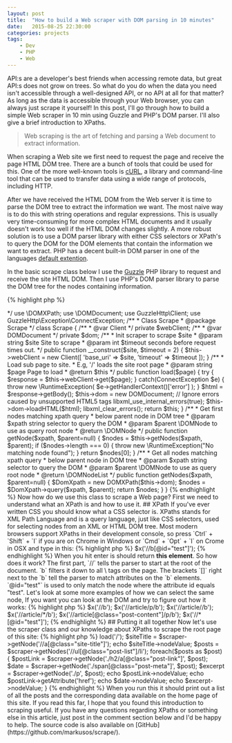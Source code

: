 ```yaml
---
layout: post
title:  "How to build a Web scraper with DOM parsing in 10 minutes"
date:   2015-08-25 22:30:00
categories: projects
tags:
    - Dev
    - PHP
    - Web
---
```


API:s are a developer's best friends when accessing remote data, but great API:s does not grow on trees. So what do you do when the data you need isn't accessible through a well-designed API, or no API at all for that matter? As long as the data is accessible through your Web browser, you can always just scrape it yourself! In this post, I'll go through how to build a simple Web scraper in 10 min using Guzzle and PHP's DOM parser. I'll also give a brief introduction to XPaths.

> Web scraping is the art of fetching and parsing a Web document to extract information.

When scraping a Web site we first need to request the page and receive the page HTML DOM tree. There are a bunch of tools that could be used for this. One of the more well-known tools is [cURL](http://php.net/manual/en/book.curl.php), a library and command-line tool that can be used to transfer data using a wide range of protocols, including HTTP.

After we have received the HTML DOM from the Web server it is time to parse the DOM tree to extract the information we want. The most naive way is to do this with string operations and regular expressions. This is usually very time-consuming for more complex HTML documents and it usually doesn't work too well if the HTML DOM changes slightly. A more robust solution is to use a DOM parser library with either CSS selectors or XPath's to query the DOM for the DOM elements that contain the information we want to extract. PHP has a decent built-in DOM parser in one of the languages [default extention](http://php.net/manual/en/book.dom.php).

In the basic scrape class below I use the [Guzzle](http://guzzle.readthedocs.org/) PHP library to request and receive the site HTML DOM. Then I use PHP's DOM parser library to parse the DOM tree for the nodes containing information. 

{% highlight php %}

<?php namespace Scrape;

/**
 * A basic web scraper class
 * @author Markus Östberg <markusos@kth.se>
 */

use \DOMXPath;
use \DOMDocument;
use GuzzleHttp\Client;
use GuzzleHttp\Exception\ConnectException;

/**
 * Class Scrape
 * @package Scrape
 */
class Scrape
{
    /**
     * @var Client
     */
    private $webClient;
    /**
     * @var DOMDocument
     */
    private $dom;

    /**
     * Init scraper to scrape $site
     * @param string $site Site to scrape
     * @param int $timeout seconds before request times out. 
     */
    public function __construct($site, $timeout = 2)
    {
        $this->webClient = new Client([
                'base_uri' => $site,
                'timeout' => $timeout
            ]);
    }

    /**
     * Load sub page to site.
     * E.g, '/' loads the site root page
     * @param string $page Page to load
     * @return $this
     */
    public function load($page) {

        try {
            $response = $this->webClient->get($page);
        } catch(ConnectException $e) {
            throw new \RuntimeException(
                    $e->getHandlerContext()['error']
                );
        }

        $html = $response->getBody();

        $this->dom = new DOMDocument;

        // Ignore errors caused by unsupported HTML5 tags
        libxml_use_internal_errors(true);
        $this->dom->loadHTML($html);
        libxml_clear_errors();

        return $this;
    }

    /**
     * Get first nodes matching xpath query
     * below parent node in DOM tree
     * @param $xpath string selector to query the DOM
     * @param $parent \DOMNode to use as query root node
     * @return \DOMNode
     */
    public function getNode($xpath, $parent=null) {
        $nodes = $this->getNodes($xpath, $parent);

        if ($nodes->length === 0) {
            throw new \RuntimeException("No matching node found");
        }

        return $nodes[0];
    }

    /**
     * Get all nodes matching xpath query
     * below parent node in DOM tree
     * @param $xpath string selector to query the DOM
     * @param $parent \DOMNode to use as query root node
     * @return \DOMNodeList
     */
    public function getNodes($xpath, $parent=null) {
        $DomXpath = new DOMXPath($this->dom);
        $nodes = $DomXpath->query($xpath, $parent);
        return $nodes;
    }
}

{% endhighlight %}

Now how do we use this class to scrape a Web page? First we need to understand what an XPath is and how to use it.

## XPath

If you've ever written CSS you should know what a CSS selector is. XPaths stands for XML Path Language and is a query language, just like CSS selectors, used for selecting nodes from an XML or HTML DOM tree. Most modern browsers support XPaths in their development console, so press `Ctrl` + `Shift` + `I` if you are on Chrome in Windows or `Cmd` + `Opt` + `I` on Crome in OSX and type in this:

{% highlight php %}

$x('//b[@id="test"]');

{% endhighlight %}

When you hit enter is should return <b id='test' data-hello='Cool right? You have just written your first XPath!'>this element</b>.

So how does it work? The first part, `//` tells the parser to start at the root of the document. `b` filters it down to all \<b\> tags on the page. The brackets `[]` right next to the `b` tell the parser to match attributes on the `b` elements. `@id="test"` is used to only match the node where the attribute id equals "test". Let's look at some more examples of how we can select the same node, If you want you can look at the DOM and try to figure out how it works:

{% highlight php %}

$x('//b');
$x('//article/p/b');
$x('//article//b');
$x('//article/*/b');
$x('//article[@class="post-content"]/p/b');
$x('//*[@id="test"]');

{% endhighlight %}

## Putting it all together

Now let's use the scraper class and our knowledge about XPaths to scrape the root page of this site:

{% highlight php %}
<?php

$scraper = new Scrape('http://markusos.github.io/');
$scraper->load('/');

$siteTitle = $scraper->getNode('//a[@class="site-title"]');
echo $siteTitle->nodeValue;

$posts = $scraper->getNodes('//ul[@class="post-list"]/li');

foreach($posts as $post) {
  $postLink = $scraper->getNode('./h2/a[@class="post-link"]', $post);
  $date = $scraper->getNode('./span[@class="post-meta"]', $post);
  $excerpt = $scraper->getNode('./p', $post);

  echo $postLink->nodeValue;
  echo $postLink->getAttribute('href');
  echo $date->nodeValue;
  echo $excerpt->nodeValue;
}

{% endhighlight %}

When you run this it should print out a list of all the posts and the corresponding data available on the home page of this site.

If you read this far, I hope that you found this introduction to scraping useful. If you have any questions regarding XPaths or something else in this article, just post in the comment section below and I'd be happy to help. The source code is also available on [GitHub](https://github.com/markusos/scrape/).
